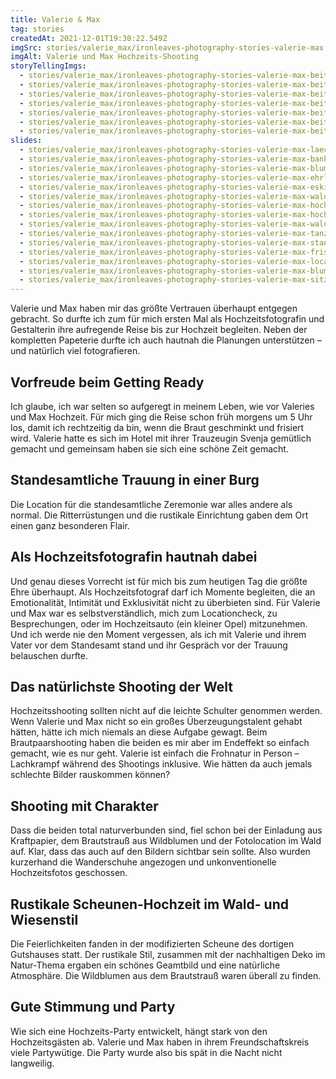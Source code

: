 ```yaml
---
title: Valerie & Max
tag: stories
createdAt: 2021-12-01T19:30:22.549Z
imgSrc: stories/valerie_max/ironleaves-photography-stories-valerie-max.jpg
imgAlt: Valerie und Max Hochzeits-Shooting
storyTellingImgs:
  - stories/valerie_max/ironleaves-photography-stories-valerie-max-beitrag-ablauf-getting-ready-schminken-braut.jpg
  - stories/valerie_max/ironleaves-photography-stories-valerie-max-beitrag-ablauf-standesamt-burg.jpg
  - stories/valerie_max/ironleaves-photography-stories-valerie-max-beitrag-ablauf-hautnah-dabei-rueckspiegel-hochzeitsauto.jpg
  - stories/valerie_max/ironleaves-photography-stories-valerie-max-beitrag-ablauf-lachkrampf-shooting-frohnatur.jpg
  - stories/valerie_max/ironleaves-photography-stories-valerie-max-beitrag-ablauf-wanderschuhe-unkonventionelle-natuerliche-hochzeitsfotos.jpg
  - stories/valerie_max/ironleaves-photography-stories-valerie-max-beitrag-ablauf-kuchen-anschneiden.jpg
  - stories/valerie_max/ironleaves-photography-stories-valerie-max-beitrag-ablauf-erster-tanz-party.jpg
slides:
  - stories/valerie_max/ironleaves-photography-stories-valerie-max-laecheln.jpg
  - stories/valerie_max/ironleaves-photography-stories-valerie-max-bank-waldrand.jpg
  - stories/valerie_max/ironleaves-photography-stories-valerie-max-blumenstrauss-wildblumen.jpg
  - stories/valerie_max/ironleaves-photography-stories-valerie-max-ehrlich-ungestellt.jpg
  - stories/valerie_max/ironleaves-photography-stories-valerie-max-eskimo.jpg
  - stories/valerie_max/ironleaves-photography-stories-valerie-max-wald-rueckenansicht.jpg
  - stories/valerie_max/ironleaves-photography-stories-valerie-max-hochformat.jpg
  - stories/valerie_max/ironleaves-photography-stories-valerie-max-hochzeitskleid.jpg
  - stories/valerie_max/ironleaves-photography-stories-valerie-max-wald.jpg
  - stories/valerie_max/ironleaves-photography-stories-valerie-max-tanzend.jpg
  - stories/valerie_max/ironleaves-photography-stories-valerie-max-standesamt.jpg
  - stories/valerie_max/ironleaves-photography-stories-valerie-max-frisur.jpg
  - stories/valerie_max/ironleaves-photography-stories-valerie-max-location-scheune.jpg
  - stories/valerie_max/ironleaves-photography-stories-valerie-max-blumenvasen-deko.jpg
  - stories/valerie_max/ironleaves-photography-stories-valerie-max-sitzplan.jpg
---
```

Valerie und Max haben mir das größte Vertrauen überhaupt entgegen gebracht. So durfte ich zum für mich ersten Mal als Hochzeitsfotografin und Gestalterin ihre aufregende Reise bis zur Hochzeit begleiten. Neben der kompletten Papeterie durfte ich auch hautnah die Planungen unterstützen – und natürlich viel fotografieren.
<!--more-->

## Vorfreude beim Getting Ready

Ich glaube, ich war selten so aufgeregt in meinem Leben, wie vor Valeries und Max Hochzeit. Für mich ging die Reise schon früh morgens um 5 Uhr los, damit ich rechtzeitig da bin, wenn die Braut geschminkt und frisiert wird. Valerie hatte es sich im Hotel mit ihrer Trauzeugin Svenja gemütlich gemacht und gemeinsam haben sie sich eine schöne Zeit gemacht. 

## Standesamtliche Trauung in einer Burg

Die Location für die standesamtliche Zeremonie war alles andere als normal. Die Ritterrüstungen und die rustikale Einrichtung gaben dem Ort einen ganz besonderen Flair.

## Als Hochzeitsfotografin hautnah dabei

Und genau dieses Vorrecht ist für mich bis zum heutigen Tag die größte Ehre überhaupt. Als Hochzeitsfotograf darf ich Momente begleiten, die an Emotionalität, Intimität und Exklusivität nicht zu überbieten sind. Für Valerie und Max war es selbstverständlich, mich zum Locationcheck, zu Besprechungen, oder im Hochzeitsauto (ein kleiner Opel) mitzunehmen. Und ich werde nie den Moment vergessen, als ich mit Valerie und ihrem Vater vor dem Standesamt stand und ihr Gespräch vor der Trauung belauschen durfte.

## Das natürlichste Shooting der Welt

Hochzeitsshooting sollten nicht auf die leichte Schulter genommen werden. Wenn Valerie und Max nicht so ein großes Überzeugungstalent gehabt hätten, hätte ich mich niemals an diese Aufgabe gewagt. Beim Brautpaarshooting haben die beiden es mir aber im Endeffekt so einfach gemacht, wie es nur geht. Valerie ist einfach die Frohnatur in Person – Lachkrampf während des Shootings inklusive. Wie hätten da auch jemals schlechte Bilder rauskommen können?

## Shooting mit Charakter

Dass die beiden total naturverbunden sind, fiel schon bei der Einladung aus Kraftpapier, dem Brautstrauß aus Wildblumen und der Fotolocation im Wald auf. Klar, dass das auch auf den Bildern sichtbar sein sollte. Also wurden kurzerhand die Wanderschuhe angezogen und unkonventionelle Hochzeitsfotos geschossen.

## Rustikale Scheunen-Hochzeit im Wald- und Wiesenstil

Die Feierlichkeiten fanden in der modifizierten Scheune des dortigen Gutshauses statt. Der rustikale Stil, zusammen mit der nachhaltigen Deko im Natur-Thema ergaben ein schönes Geamtbild und eine natürliche Atmosphäre. Die Wildblumen aus dem Brautstrauß waren überall zu finden.

## Gute Stimmung und Party

Wie sich eine Hochzeits-Party entwickelt, hängt stark von den Hochzeitsgästen ab. Valerie und Max haben in ihrem Freundschaftskreis viele Partywütige. Die Party wurde also bis spät in die Nacht nicht langweilig.
